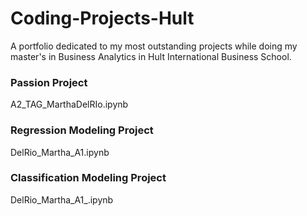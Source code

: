 # Coding-Projects-Hult
A portfolio dedicated to my most outstanding projects while doing my master's in Business Analytics in Hult International Business School.

### Passion Project

A2_TAG_MarthaDelRIo.ipynb


### Regression Modeling Project

DelRio_Martha_A1.ipynb


### Classification Modeling Project

DelRio_Martha_A1_.ipynb
